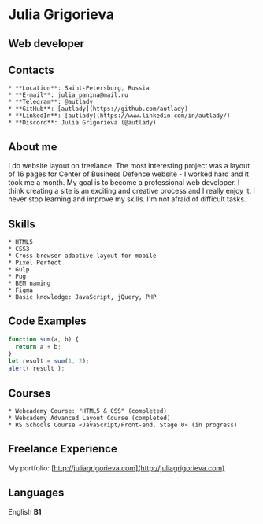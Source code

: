 # Julia Grigorieva
## Web developer
## Contacts
    * **Location**: Saint-Petersburg, Russia
    * **E-mail**: julia_panina@mail.ru
    * **Telegram**: @autlady
    * **GitHub**: [autlady](https://github.com/autlady)
    * **LinkedIn**: [autlady](https://www.linkedin.com/in/autlady/)
    * **Discord**: Julia Grigorieva (@autlady)
## About me
I do website layout on freelance. The most interesting project was a layout of 16 pages for Center of Business Defence website - I worked hard and it took me a month.  My goal is to become a professional web developer. I think creating a site is an exciting and creative process and I really enjoy it. I never stop learning and improve my skills. I'm not afraid of difficult tasks.
## Skills
    * HTML5
    * CSS3
    * Cross-browser adaptive layout for mobile
    * Pixel Perfect
    * Gulp
    * Pug
    * BEM naming
    * Figma
    * Basic knowledge: JavaScript, jQuery, PHP
## Code Examples
```javascript
function sum(a, b) {
  return a + b;
}
let result = sum(1, 2);
alert( result );
```
## Courses
    * Webcademy Course: "HTML5 & CSS" (completed)
    * Webcademy Advanced Layout Course (completed)
    * RS Schools Course «JavaScript/Front-end. Stage 0» (in progress)
## Freelance Experience
My portfolio: [http://juliagrigorieva.com](http://juliagrigorieva.com)
## Languages
English **B1**

